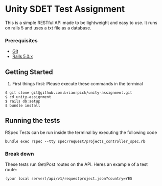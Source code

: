 # Unity SDET Test Assignment

This is a simple RESTful API made to be lightweight and easy to use. It runs on rails 5 and uses a txt file as a database.

### Prerequisites

* [Git](https://git-scm.com/)
* [Rails 5.0.x](http://rubyonrails.org/)

## Getting Started

1. First things first:
Please execute these commands in the terminal
```
$ git clone git@github.com:brianrpick/unity-assignment.git
$ cd unity-assignment
$ rails db:setup
$ bundle install
```

## Running the tests

RSpec Tests can be run inside the terminal by executing the following code

```
bundle exec rspec --tty spec/request/projects_controller_spec.rb
```

### Break down

These tests run Get/Post routes on the API. Heres an example of a test route:
```
(your local server)/api/v1/requestproject.json?country=YES
```
